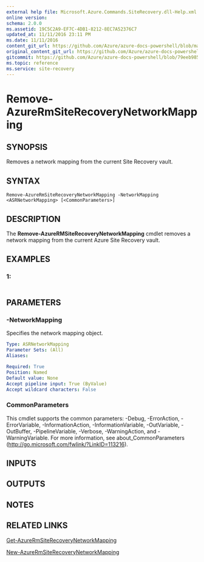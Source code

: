 ```yaml
---
external help file: Microsoft.Azure.Commands.SiteRecovery.dll-Help.xml
online version:
schema: 2.0.0
ms.assetid: 19C5C2A9-EF7C-4DB1-8212-8EC7A52376C7
updated_at: 11/11/2016 23:11 PM
ms.date: 11/11/2016
content_git_url: https://github.com/Azure/azure-docs-powershell/blob/master/azureps-cmdlets-docs/ResourceManager/AzureRM.SiteRecovery/v2.1.0/Remove-AzureRmSiteRecoveryNetworkMapping.md
original_content_git_url: https://github.com/Azure/azure-docs-powershell/blob/master/azureps-cmdlets-docs/ResourceManager/AzureRM.SiteRecovery/v2.1.0/Remove-AzureRmSiteRecoveryNetworkMapping.md
gitcommit: https://github.com/Azure/azure-docs-powershell/blob/79eeb985ea480979357fb4695832a0c3d29a48bf
ms.topic: reference
ms.service: site-recovery
---
```


# Remove-AzureRmSiteRecoveryNetworkMapping

## SYNOPSIS
Removes a network mapping from the current Site Recovery vault.

## SYNTAX

```
Remove-AzureRmSiteRecoveryNetworkMapping -NetworkMapping <ASRNetworkMapping> [<CommonParameters>]
```

## DESCRIPTION
The **Remove-AzureRMSiteRecoveryNetworkMapping** cmdlet removes a network mapping from the current Azure Site Recovery vault.

## EXAMPLES

### 1:
```

```

## PARAMETERS

### -NetworkMapping
Specifies the network mapping object.

```yaml
Type: ASRNetworkMapping
Parameter Sets: (All)
Aliases: 

Required: True
Position: Named
Default value: None
Accept pipeline input: True (ByValue)
Accept wildcard characters: False
```

### CommonParameters
This cmdlet supports the common parameters: -Debug, -ErrorAction, -ErrorVariable, -InformationAction, -InformationVariable, -OutVariable, -OutBuffer, -PipelineVariable, -Verbose, -WarningAction, and -WarningVariable. For more information, see about_CommonParameters (http://go.microsoft.com/fwlink/?LinkID=113216).

## INPUTS

## OUTPUTS

## NOTES

## RELATED LINKS

[Get-AzureRmSiteRecoveryNetworkMapping](./Get-AzureRmSiteRecoveryNetworkMapping.md)

[New-AzureRmSiteRecoveryNetworkMapping](./New-AzureRmSiteRecoveryNetworkMapping.md)


